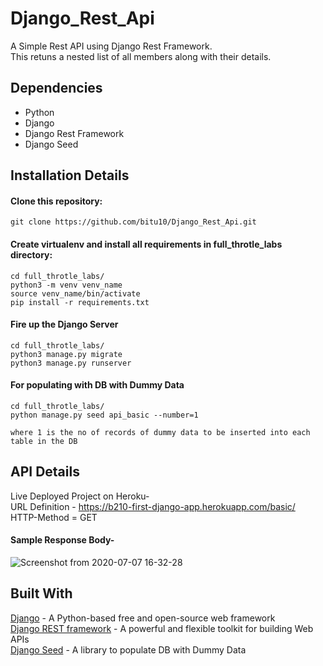 # Django_Rest_Api
A Simple Rest API using Django Rest Framework.\
This retuns a nested list of all members along with their details.

## Dependencies
 - Python
 - Django
 - Django Rest Framework
 - Django Seed
 
## Installation Details 
#### Clone this repository:
```
git clone https://github.com/bitu10/Django_Rest_Api.git
```
#### Create virtualenv and install all requirements in full_throtle_labs directory:
```
cd full_throtle_labs/
python3 -m venv venv_name
source venv_name/bin/activate
pip install -r requirements.txt
```
#### Fire up the Django Server
```
cd full_throtle_labs/
python3 manage.py migrate
python3 manage.py runserver
```
#### For populating with DB with Dummy Data
```
cd full_throtle_labs/
python manage.py seed api_basic --number=1

where 1 is the no of records of dummy data to be inserted into each table in the DB
```
## API Details
Live Deployed Project on Heroku-\
URL Definition - https://b210-first-django-app.herokuapp.com/basic/ \
HTTP-Method = GET
#### Sample Response Body-
![Screenshot from 2020-07-07 16-32-28](https://user-images.githubusercontent.com/56647211/86771350-b0e63080-c06f-11ea-8fbc-2b3c44a38cb1.png)


## Built With
[Django](https://www.djangoproject.com/) - A Python-based free and open-source web framework \
[Django REST framework](https://www.django-rest-framework.org/) - A powerful and flexible toolkit for building Web APIs \
[Django Seed](https://github.com/Brobin/django-seed#usage) - A library to populate DB with Dummy Data
